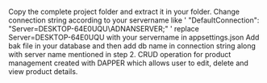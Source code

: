 Copy the complete project folder and extract it in your folder. 
Change connection string according to your servername like ' "DefaultConnection": "Server=DESKTOP-64E0UQU\\ADNANSERVER;" ' replace Server=DESKTOP-64E0UQU with your servername in appsettings.json
Add bak file in your database and then add db name in connection string along with server name mentioned in step 2.
CRUD operation for product management created with DAPPER which allows user to edit, delete and view product details.
